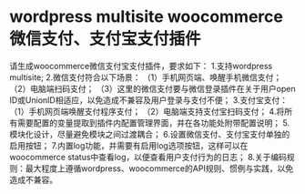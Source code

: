 # wordpress multisite woocommerce微信支付、支付宝支付插件
请生成woocommerce微信支付宝支付插件，要求如下：
1.支持wordpress multisite;
2.微信支付符合以下场景：
（1）手机网页端、唤醒手机微信支付；
（2）电脑端扫码支付；
（3）这里的微信支付要与微信登录插件在关于用户open ID或UnionID相适应，以免造成不兼容及用户登录与支付不便；
3.支付宝支付：
（1）手机网页端唤醒支付程序支付；
（2）电脑端支持支付宝扫码支付；
4.将所有需要配置的变量提取到插件内配置管理界面，并在各功能处附带配置说明；
5.模块化设计，尽量避免模块之间过渡耦合；
6.设置微信支付、支付宝支付单独的启用按钮；
7.内置log功能，并需要有启用log选项按钮，这样可以在woocommerce status中查看log，以便查看用户支付行为的日志；
8.关于编码规则：最大程度上遵循wordpress、woocommerce的API规则、惯例与实践，以免造成不兼容。
